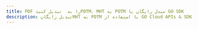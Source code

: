---title: PDF را به  تبدیل کنیدPOTM، MHT به POTM مبدل رایگان یا GO SDKdescription: تبدیل رایگانMHT به POTM با استفاده از GO Cloud APIs & SDK همچنین اسناد PDF را در Cloud ایجاد، ویرایش و رندر کنید.---